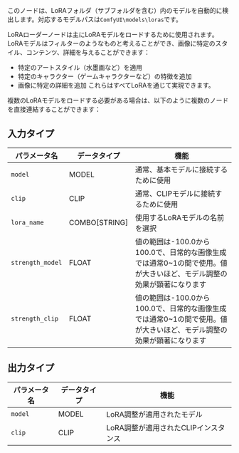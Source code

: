 このノードは、LoRAフォルダ（サブフォルダを含む）内のモデルを自動的に検出します。対応するモデルパスは`ComfyUI\models\loras`です。

LoRAローダーノードは主にLoRAモデルをロードするために使用されます。LoRAモデルはフィルターのようなものと考えることができ、画像に特定のスタイル、コンテンツ、詳細を与えることができます：

- 特定のアートスタイル（水墨画など）を適用
- 特定のキャラクター（ゲームキャラクターなど）の特徴を追加
- 画像に特定の詳細を追加
これらはすべてLoRAを通じて実現できます。

複数のLoRAモデルをロードする必要がある場合は、以下のように複数のノードを直接連結することができます：

## 入力タイプ

| パラメータ名 | データタイプ | 機能 |
| --- | --- | --- |
| `model` | MODEL | 通常、基本モデルに接続するために使用 |
| `clip` | CLIP | 通常、CLIPモデルに接続するために使用 |
| `lora_name` | COMBO[STRING] | 使用するLoRAモデルの名前を選択 |
| `strength_model` | FLOAT | 値の範囲は-100.0から100.0で、日常的な画像生成では通常0~1の間で使用。値が大きいほど、モデル調整の効果が顕著になります |
| `strength_clip` | FLOAT | 値の範囲は-100.0から100.0で、日常的な画像生成では通常0~1の間で使用。値が大きいほど、モデル調整の効果が顕著になります |

## 出力タイプ

| パラメータ名 | データタイプ | 機能 |
| --- | --- | --- |
| `model` | MODEL | LoRA調整が適用されたモデル |
| `clip` | CLIP | LoRA調整が適用されたCLIPインスタンス |
